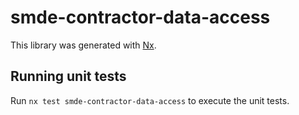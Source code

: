 # smde-contractor-data-access

This library was generated with [Nx](https://nx.dev).

## Running unit tests

Run `nx test smde-contractor-data-access` to execute the unit tests.
